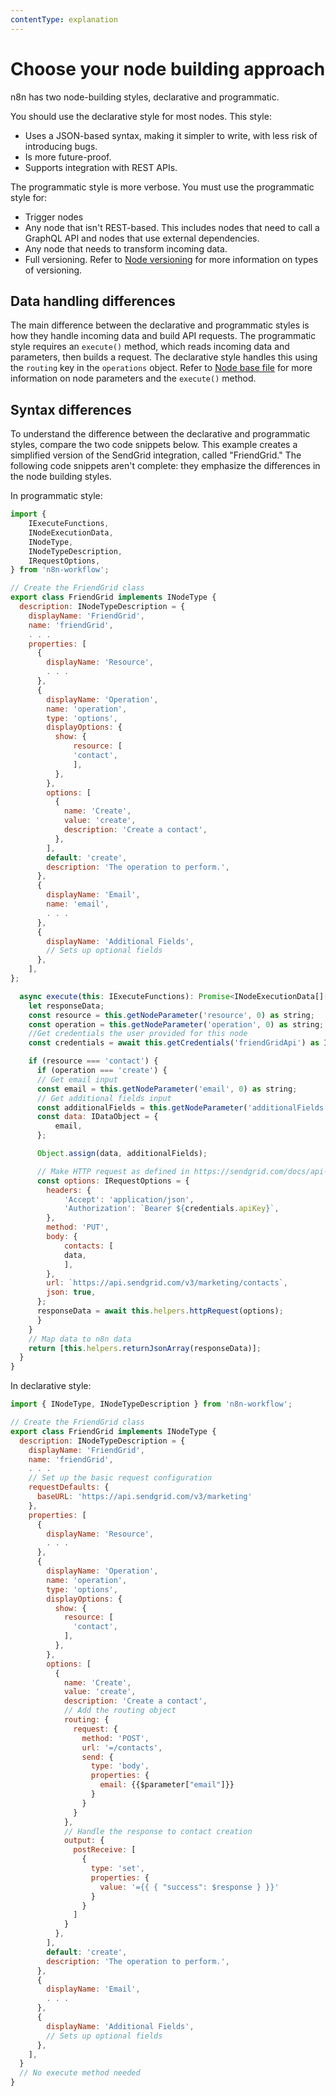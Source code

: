 ```yaml
---
contentType: explanation
---
```


# Choose your node building approach

n8n has two node-building styles, declarative and programmatic.

You should use the declarative style for most nodes. This style:

* Uses a JSON-based syntax, making it simpler to write, with less risk of introducing bugs.
* Is more future-proof.
* Supports integration with REST APIs.

The programmatic style is more verbose. You must use the programmatic style for:

* Trigger nodes
* Any node that isn't REST-based. This includes nodes that need to call a GraphQL API and nodes that use external dependencies.
* Any node that needs to transform incoming data.
* Full versioning. Refer to [Node versioning](/integrations/creating-nodes/build/reference/node-versioning.md) for more information on types of versioning.

## Data handling differences

The main difference between the declarative and programmatic styles is how they handle incoming data and build API requests. The programmatic style requires an `execute()` method, which reads incoming data and parameters, then builds a request. The declarative style handles this using the `routing` key in the `operations` object. Refer to [Node base file](/integrations/creating-nodes/build/reference/node-base-files/index.md) for more information on node parameters and the `execute()` method.

## Syntax differences

To understand the difference between the declarative and programmatic styles, compare the two code snippets below. This example creates a simplified version of the SendGrid integration, called "FriendGrid." The following code snippets aren't complete: they emphasize the differences in the node building styles.

In programmatic style:

```js
import {
	IExecuteFunctions,
	INodeExecutionData,
	INodeType,
	INodeTypeDescription,
	IRequestOptions,
} from 'n8n-workflow';

// Create the FriendGrid class
export class FriendGrid implements INodeType {
  description: INodeTypeDescription = {
    displayName: 'FriendGrid',
    name: 'friendGrid',
    . . .
    properties: [
      {
        displayName: 'Resource',
        . . .
      },
      {
        displayName: 'Operation',
        name: 'operation',
        type: 'options',
        displayOptions: {
          show: {
              resource: [
              'contact',
              ],
          },
        },
        options: [
          {
            name: 'Create',
            value: 'create',
            description: 'Create a contact',
          },
        ],
        default: 'create',
        description: 'The operation to perform.',
      },
      {
        displayName: 'Email',
        name: 'email',
        . . .
      },
      {
        displayName: 'Additional Fields',
        // Sets up optional fields
      },
    ],
};

  async execute(this: IExecuteFunctions): Promise<INodeExecutionData[][]> {
    let responseData;
    const resource = this.getNodeParameter('resource', 0) as string;
    const operation = this.getNodeParameter('operation', 0) as string;
    //Get credentials the user provided for this node
    const credentials = await this.getCredentials('friendGridApi') as IDataObject;

    if (resource === 'contact') {
      if (operation === 'create') {
      // Get email input
      const email = this.getNodeParameter('email', 0) as string;
      // Get additional fields input
      const additionalFields = this.getNodeParameter('additionalFields', 0) as IDataObject;
      const data: IDataObject = {
          email,
      };

      Object.assign(data, additionalFields);

      // Make HTTP request as defined in https://sendgrid.com/docs/api-reference/
      const options: IRequestOptions = {
        headers: {
            'Accept': 'application/json',
            'Authorization': `Bearer ${credentials.apiKey}`,
        },
        method: 'PUT',
        body: {
            contacts: [
            data,
            ],
        },
        url: `https://api.sendgrid.com/v3/marketing/contacts`,
        json: true,
      };
      responseData = await this.helpers.httpRequest(options);
      }
    }
    // Map data to n8n data
    return [this.helpers.returnJsonArray(responseData)];
  }
}
```

In declarative style:

```js
import { INodeType, INodeTypeDescription } from 'n8n-workflow';

// Create the FriendGrid class
export class FriendGrid implements INodeType {
  description: INodeTypeDescription = {
    displayName: 'FriendGrid',
    name: 'friendGrid',
    . . .
    // Set up the basic request configuration
    requestDefaults: {
      baseURL: 'https://api.sendgrid.com/v3/marketing'
    },
    properties: [
      {
        displayName: 'Resource',
        . . .
      },
      {
        displayName: 'Operation',
        name: 'operation',
        type: 'options',
        displayOptions: {
          show: {
            resource: [
              'contact',
            ],
          },
        },
        options: [
          {
            name: 'Create',
            value: 'create',
            description: 'Create a contact',
            // Add the routing object
            routing: {
              request: {
                method: 'POST',
                url: '=/contacts',
                send: {
                  type: 'body',
                  properties: {
                    email: {{$parameter["email"]}}
                  }
                }
              }
            },
            // Handle the response to contact creation
            output: {
              postReceive: [
                {
                  type: 'set',
                  properties: {
                    value: '={{ { "success": $response } }}'
                  }
                }
              ]
            }
          },
        ],
        default: 'create',
        description: 'The operation to perform.',
      },
      {
        displayName: 'Email',
        . . .
      },
      {
        displayName: 'Additional Fields',
        // Sets up optional fields
      },
    ],
  }
  // No execute method needed
}
```
